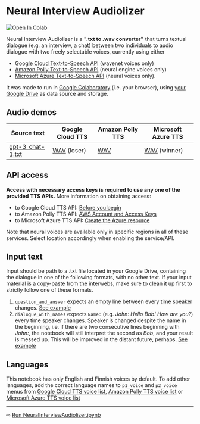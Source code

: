 # Neural Interview Audiolizer

[![Open In Colab](https://colab.research.google.com/assets/colab-badge.svg)](https://colab.research.google.com/github/olaviinha/NeuralInterviewAudiolizer/blob/main/NeuralInterviewAudiolizer.ipynb)

Neural Interview Audiolizer is a **".txt to .wav converter"** that turns textual dialogue (e.g. an interview, a chat) between two individuals to audio dialogue with two freely selectable voices, currently using either 
- [Google Cloud Text-to-Speech API](https://cloud.google.com/text-to-speech) (wavenet voices only)
- [Amazon Polly Text-to-Speech API](https://aws.amazon.com/polly/) (neural engine voices only)
- [Microsoft Azure Text-to-Speech API](https://azure.microsoft.com/en-us/services/cognitive-services/text-to-speech/) (neural voices only).

It was made to run in [Google Colaboratory](https://colab.research.google.com/) (i.e. your browser), using [your Google Drive](https://drive.google.com/drive/my-drive) as data source and storage.

## Audio demos

Source text | Google Cloud TTS | Amazon Polly TTS | Microsoft Azure TTS
------------ | ------------ | ------------ | ------------
[gpt-3_chat-1.txt](https://storage.googleapis.com/olaviinha/github/neural-interview-audiolizer/gpt-3_chat-1.txt) | [WAV](https://storage.googleapis.com/olaviinha/github/neural-interview-audiolizer/chat-1_google_tts_kzcl.wav) (loser) | [WAV](https://storage.googleapis.com/olaviinha/github/neural-interview-audiolizer/chat-1_polly_mpfi.wav) |  [WAV](https://storage.googleapis.com/olaviinha/github/neural-interview-audiolizer/chat-1_azure_zzwo.wav) (winner)

## API access

**Access with necessary access keys is required to use any one of the provided TTS APIs.** More information on obtaining access:
- to Google Cloud TTS API: [Before you begin](https://cloud.google.com/text-to-speech/docs/quickstart-client-libraries#before-you-begin)
- to Amazon Polly TTS API: [AWS Account and Access Keys](https://docs.aws.amazon.com/powershell/latest/userguide/pstools-appendix-sign-up.html)
- to Microsoft Azure TTS API: [Create the Azure resource](https://docs.microsoft.com/en-us/azure/cognitive-services/speech-service/overview#create-the-azure-resource)

Note that neural voices are available only in specific regions in all of these services. Select location accordingly when enabling the service/API.

## Input text
Input should be path to a .txt file located in your Google Drive, containing the dialogue in one of the following formats, with no other text. If your input material is a copy-paste from the interwebs, make sure to clean it up first to strictly follow one of these formats.
1) `question_and_answer` expects an empty line between every time speaker changes. [See example](https://raw.githubusercontent.com/olaviinha/NeuralInterviewAudiolizer/main/example_question_and_answer.txt)
2) `dialogue_with_names` expects `Name:` (e.g. _John: Hello Bob! How are you?_) every time speaker changes. Speaker is changed despite the name in the beginning, i.e. if there are two consecutive lines beginning with _John:_, the notebook will still interpret the second as _Bob_, and your result is messed up. This will be improved in the distant future, perhaps. [See example](https://raw.githubusercontent.com/olaviinha/NeuralInterviewAudiolizer/main/example_dialogue_with_names.txt)

## Languages
This notebook has only English and Finnish voices by default. To add other languages, add the correct language names to `p1_voice` and `p2_voice` menus from [Google Cloud TTS voice list](https://cloud.google.com/text-to-speech/docs/voices), [Amazon Polly TTS voice list](https://docs.aws.amazon.com/polly/latest/dg/voicelist.html) or [Microsoft Azure TTS voice list](https://docs.microsoft.com/azure/cognitive-services/speech-service/language-support#text-to-speech)

---

⇨ [Run NeuralInterviewAudiolizer.ipynb](https://colab.research.google.com/github/olaviinha/NeuralInterviewAudiolizer/blob/main/NeuralInterviewAudiolizer.ipynb)
